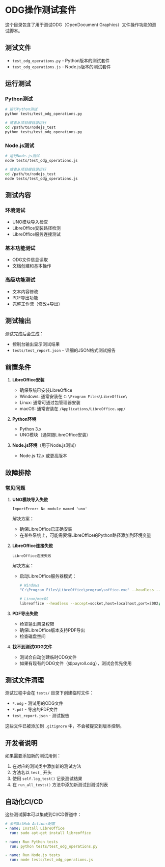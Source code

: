 # ODG操作测试套件

这个目录包含了用于测试ODG（OpenDocument Graphics）文件操作功能的测试脚本。

## 测试文件

- `test_odg_operations.py` - Python版本的测试套件
- `test_odg_operations.js` - Node.js版本的测试套件

## 运行测试

### Python测试

```bash
# 运行Python测试
python tests/test_odg_operations.py

# 或者从项目根目录运行
cd /path/to/nodejs_test
python tests/test_odg_operations.py
```

### Node.js测试

```bash
# 运行Node.js测试
node tests/test_odg_operations.js

# 或者从项目根目录运行
cd /path/to/nodejs_test
node tests/test_odg_operations.js
```

## 测试内容

### 环境测试
- UNO模块导入检查
- LibreOffice安装路径检测
- LibreOffice服务连接测试

### 基本功能测试
- ODG文件信息读取
- 文档创建和基本操作

### 高级功能测试
- 文本内容修改
- PDF导出功能
- 完整工作流（修改+导出）

## 测试输出

测试完成后会生成：
- 控制台输出显示测试结果
- `tests/test_report.json` - 详细的JSON格式测试报告

## 前置条件

1. **LibreOffice安装**
   - 确保系统已安装LibreOffice
   - Windows: 通常安装在 `C:\Program Files\LibreOffice\`
   - Linux: 通常可通过包管理器安装
   - macOS: 通常安装在 `/Applications/LibreOffice.app/`

2. **Python环境**
   - Python 3.x
   - UNO模块（通常随LibreOffice安装）

3. **Node.js环境**（用于Node.js测试）
   - Node.js 12.x 或更高版本

## 故障排除

### 常见问题

1. **UNO模块导入失败**
   ```
   ImportError: No module named 'uno'
   ```
   解决方案：
   - 确保LibreOffice已正确安装
   - 在某些系统上，可能需要将LibreOffice的Python路径添加到环境变量

2. **LibreOffice连接失败**
   ```
   LibreOffice连接失败
   ```
   解决方案：
   - 启动LibreOffice服务器模式：
     ```bash
     # Windows
     "C:\Program Files\LibreOffice\program\soffice.exe" --headless --accept=socket,host=localhost,port=2002;urp;
     
     # Linux/macOS
     libreoffice --headless --accept=socket,host=localhost,port=2002;urp;
     ```

3. **PDF导出失败**
   - 检查输出目录权限
   - 确保LibreOffice版本支持PDF导出
   - 检查磁盘空间

4. **找不到测试ODG文件**
   - 测试会自动创建临时ODG文件
   - 如果有现有的ODG文件（如payroll.odg），测试会优先使用

## 测试文件清理

测试过程中会在 `tests/` 目录下创建临时文件：
- `*.odg` - 测试用的ODG文件
- `*.pdf` - 导出的PDF文件
- `test_report.json` - 测试报告

这些文件已被添加到 `.gitignore` 中，不会被提交到版本控制。

## 开发者说明

如果需要添加新的测试用例：

1. 在对应的测试类中添加新的测试方法
2. 方法名以 `test_` 开头
3. 使用 `self.log_test()` 记录测试结果
4. 在 `run_all_tests()` 方法中添加新测试到测试列表

## 自动化CI/CD

这些测试脚本可以集成到CI/CD管道中：

```yaml
# 示例GitHub Actions配置
- name: Install LibreOffice
  run: sudo apt-get install libreoffice

- name: Run Python tests
  run: python tests/test_odg_operations.py

- name: Run Node.js tests  
  run: node tests/test_odg_operations.js
``` 